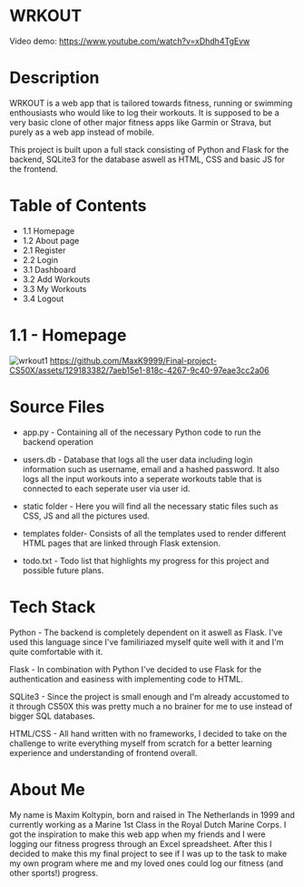 # WRKOUT  
Video demo: https://www.youtube.com/watch?v=xDhdh4TgEvw

# Description

WRKOUT is a web app that is tailored towards fitness, running or swimming enthousiasts who would like to log their workouts.
It is supposed to be a very basic clone of other major fitness apps like Garmin or Strava, but purely as a web app instead of mobile.

This project is built upon a full stack consisting of Python and Flask for the backend, SQLite3 for the database aswell as HTML, CSS and basic JS for the frontend.

# Table of Contents
  - 1.1  Homepage
  - 1.2  About page
  - 2.1  Register
  - 2.2  Login
  - 3.1  Dashboard
  - 3.2  Add Workouts
  - 3.3  My Workouts
  - 3.4  Logout

# 1.1 - Homepage
![wrkout1](https://github.com/MaxK9999/Final-project-CS50X/assets/129183382/af06d48e-a400-4092-a697-071b8274ed48)
https://github.com/MaxK9999/Final-project-CS50X/assets/129183382/7aeb15e1-818c-4267-9c40-97eae3cc2a06





















# Source Files

- app.py - Containing all of the necessary Python code to run the backend operation

- users.db - Database that logs all the user data including login information such as username, email and a hashed password. It also logs all the input workouts into a seperate workouts table that is connected to each seperate user via user id.

- static folder - Here you will find all the necessary static files such as CSS, JS and all the pictures used.
  
- templates folder- Consists of all the templates used to render different HTML pages that are linked through Flask extension.
  
- todo.txt - Todo list that highlights my progress for this project and possible future plans.

# Tech Stack

Python - The backend is completely dependent on it aswell as Flask. I've used this language since I've familiriazed myself quite well with it and I'm quite comfortable with it.

Flask - In combination with Python I've decided to use Flask for the authentication and easiness with implementing code to HTML. 

SQLite3 - Since the project is small enough and I'm already accustomed to it through CS50X this was pretty much a no brainer for me to use instead of bigger SQL databases.

HTML/CSS - All hand written with no frameworks, I decided to take on the challenge to write everything myself from scratch for a better learning experience and understanding of frontend overall.


# About Me

My name is Maxim Koltypin, born and raised in The Netherlands in 1999 and currently working as a Marine 1st Class in the Royal Dutch Marine Corps.
I got the inspiration to make this web app when my friends and I were logging our fitness progress through an Excel spreadsheet. After this I decided to make this my final project to see if I was up to the task to make my own program where me and my loved ones could log our fitness (and other sports!) progress.
